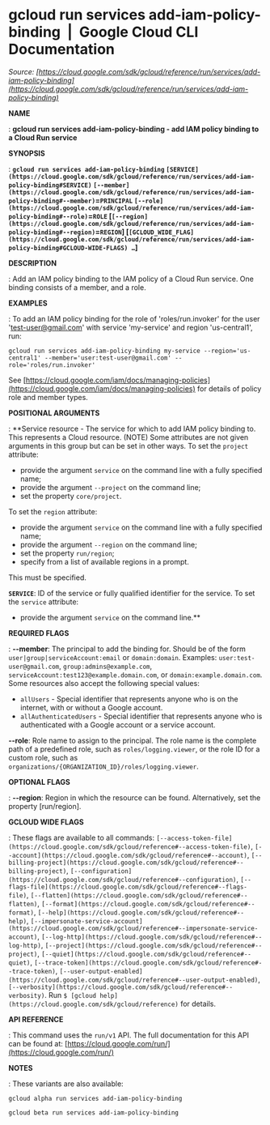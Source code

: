 # gcloud run services add-iam-policy-binding  |  Google Cloud CLI Documentation

*Source: [https://cloud.google.com/sdk/gcloud/reference/run/services/add-iam-policy-binding](https://cloud.google.com/sdk/gcloud/reference/run/services/add-iam-policy-binding)*

**NAME**

: **gcloud run services add-iam-policy-binding - add IAM policy binding to a Cloud Run service**

**SYNOPSIS**

: **`gcloud run services add-iam-policy-binding` `[SERVICE](https://cloud.google.com/sdk/gcloud/reference/run/services/add-iam-policy-binding#SERVICE)` `[--member](https://cloud.google.com/sdk/gcloud/reference/run/services/add-iam-policy-binding#--member)`=`PRINCIPAL` `[--role](https://cloud.google.com/sdk/gcloud/reference/run/services/add-iam-policy-binding#--role)`=`ROLE` [`[--region](https://cloud.google.com/sdk/gcloud/reference/run/services/add-iam-policy-binding#--region)`=`REGION`] [`[GCLOUD_WIDE_FLAG](https://cloud.google.com/sdk/gcloud/reference/run/services/add-iam-policy-binding#GCLOUD-WIDE-FLAGS) …`]**

**DESCRIPTION**

: Add an IAM policy binding to the IAM policy of a Cloud Run service. One binding
consists of a member, and a role.

**EXAMPLES**

: To add an IAM policy binding for the role of 'roles/run.invoker' for the user
'test-user@gmail.com' with service 'my-service' and region 'us-central1', run:

```
gcloud run services add-iam-policy-binding my-service --region='us-central1' --member='user:test-user@gmail.com' --role='roles/run.invoker'
```

See [https://cloud.google.com/iam/docs/managing-policies](https://cloud.google.com/iam/docs/managing-policies)
for details of policy role and member types.

**POSITIONAL ARGUMENTS**

: **Service resource - The service for which to add IAM policy binding to. This
represents a Cloud resource. (NOTE) Some attributes are not given arguments in
this group but can be set in other ways.
To set the `project` attribute:

- provide the argument `service` on the command line with a fully
specified name;
- provide the argument `--project` on the command line;
- set the property `core/project`.

To set the `region` attribute:

- provide the argument `service` on the command line with a fully
specified name;
- provide the argument `--region` on the command line;
- set the property `run/region`;
- specify from a list of available regions in a prompt.

This must be specified.

**`SERVICE`**:
ID of the service or fully qualified identifier for the service.
To set the `service` attribute:

- provide the argument `service` on the command line.**

**REQUIRED FLAGS**

: **--member**:
The principal to add the binding for. Should be of the form
`user|group|serviceAccount:email` or `domain:domain`.
Examples: `user:test-user@gmail.com`,
`group:admins@example.com`,
`serviceAccount:test123@example.domain.com`, or
`domain:example.domain.com`.
Some resources also accept the following special values:

- `allUsers` - Special identifier that represents anyone who is on the
internet, with or without a Google account.
- `allAuthenticatedUsers` - Special identifier that represents anyone
who is authenticated with a Google account or a service account.

**--role**:
Role name to assign to the principal. The role name is the complete path of a
predefined role, such as `roles/logging.viewer`, or the role ID for a
custom role, such as
`organizations/{ORGANIZATION_ID}/roles/logging.viewer`.

**OPTIONAL FLAGS**

: **--region**:
Region in which the resource can be found. Alternatively, set the property
[run/region].

**GCLOUD WIDE FLAGS**

: These flags are available to all commands: `[--access-token-file](https://cloud.google.com/sdk/gcloud/reference#--access-token-file)`,
`[--account](https://cloud.google.com/sdk/gcloud/reference#--account)`, `[--billing-project](https://cloud.google.com/sdk/gcloud/reference#--billing-project)`,
`[--configuration](https://cloud.google.com/sdk/gcloud/reference#--configuration)`,
`[--flags-file](https://cloud.google.com/sdk/gcloud/reference#--flags-file)`,
`[--flatten](https://cloud.google.com/sdk/gcloud/reference#--flatten)`, `[--format](https://cloud.google.com/sdk/gcloud/reference#--format)`, `[--help](https://cloud.google.com/sdk/gcloud/reference#--help)`, `[--impersonate-service-account](https://cloud.google.com/sdk/gcloud/reference#--impersonate-service-account)`,
`[--log-http](https://cloud.google.com/sdk/gcloud/reference#--log-http)`,
`[--project](https://cloud.google.com/sdk/gcloud/reference#--project)`, `[--quiet](https://cloud.google.com/sdk/gcloud/reference#--quiet)`, `[--trace-token](https://cloud.google.com/sdk/gcloud/reference#--trace-token)`, `[--user-output-enabled](https://cloud.google.com/sdk/gcloud/reference#--user-output-enabled)`,
`[--verbosity](https://cloud.google.com/sdk/gcloud/reference#--verbosity)`.
Run `$ [gcloud help](https://cloud.google.com/sdk/gcloud/reference)` for details.

**API REFERENCE**

: This command uses the `run/v1` API. The full documentation for this
API can be found at: [https://cloud.google.com/run/](https://cloud.google.com/run/)

**NOTES**

: These variants are also available:

```
gcloud alpha run services add-iam-policy-binding
```

```
gcloud beta run services add-iam-policy-binding
```